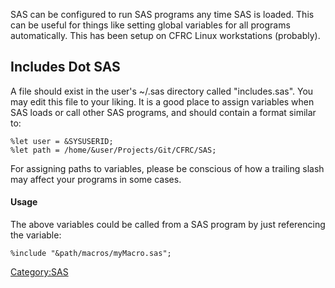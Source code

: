 SAS can be configured to run SAS programs any time SAS is loaded. This
can be useful for things like setting global variables for all programs
automatically. This has been setup on CFRC Linux workstations
(probably).

## Includes Dot SAS

A file should exist in the user's \~/.sas directory called
"includes.sas". You may edit this file to your liking. It is a good
place to assign variables when SAS loads or call other SAS programs, and
should contain a format similar to:

    %let user = &SYSUSERID;
    %let path = /home/&user/Projects/Git/CFRC/SAS;

For assigning paths to variables, please be conscious of how a trailing
slash may affect your programs in some cases.

#### Usage

The above variables could be called from a SAS program by just
referencing the variable:

    %include "&path/macros/myMacro.sas";

[Category:SAS](Category:SAS "wikilink")